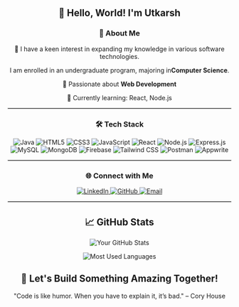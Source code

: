<h2 align="center">
  👋 Hello, World! I'm Utkarsh
</h2>

<h3 align="center"> 🚀 About Me</h3>
 <p align="center">👀 I have a keen interest in expanding my knowledge in various software technologies.</p>
 <p align="center">I am enrolled in an undergraduate program, majoring in<strong>Computer Science</strong>.</p>
<p align="center">🌟 Passionate about <strong>Web Development</strong>  </p>
<p align="center">🌱 Currently learning: React, Node.js </p>
<hr style="border: 1px solid #ccc;">  

<h3 align="center"> 🛠️ Tech Stack  </h3>

<p align="center"> <img src="https://img.shields.io/badge/Java-007396?style=for-the-badge&logo=java&logoColor=white" alt="Java"/> <img src="https://img.shields.io/badge/HTML5-E34F26?style=for-the-badge&logo=html5&logoColor=white" alt="HTML5"/> <img src="https://img.shields.io/badge/CSS3-1572B6?style=for-the-badge&logo=css3&logoColor=white" alt="CSS3"/> <img src="https://img.shields.io/badge/JavaScript-F7DF1E?style=for-the-badge&logo=javascript&logoColor=black" alt="JavaScript"/> <img src="https://img.shields.io/badge/React-61DAFB?style=for-the-badge&logo=react&logoColor=black" alt="React"/> <img src="https://img.shields.io/badge/Node.js-339933?style=for-the-badge&logo=node.js&logoColor=white" alt="Node.js"/> <img src="https://img.shields.io/badge/Express.js-000000?style=for-the-badge&logo=express&logoColor=white" alt="Express.js"/> <img src="https://img.shields.io/badge/MySQL-4479A1?style=for-the-badge&logo=mysql&logoColor=white" alt="MySQL"/> <img src="https://img.shields.io/badge/MongoDB-47A248?style=for-the-badge&logo=mongodb&logoColor=white" alt="MongoDB"/> <img src="https://img.shields.io/badge/Firebase-FFCA28?style=for-the-badge&logo=firebase&logoColor=black" alt="Firebase"/> <img src="https://img.shields.io/badge/Tailwind%20CSS-38B2AC?style=for-the-badge&logo=tailwind-css&logoColor=white" alt="Tailwind CSS"/> <img src="https://img.shields.io/badge/Postman-FF6C37?style=for-the-badge&logo=postman&logoColor=white" alt="Postman"/>    <img src="https://img.shields.io/badge/Appwrite-F7DF1E?style=for-the-badge&logo=appwrite&logoColor=black" alt="Appwrite"/> </p>
<hr style="border: 1px solid #ccc;">

<h3 align="center">🌐 Connect with Me </h3>

<p align="center">
  <a href="https://linkedin.com/in/utkxrsh13" target="_blank">
    <img src="https://img.shields.io/badge/LinkedIn-blue?style=flat-square&logo=linkedin&logoColor=white" alt="LinkedIn"/>
  </a>
  <a href="https://github.com/utkxrsh13" target="_blank">
    <img src="https://img.shields.io/badge/GitHub-black?style=flat-square&logo=github&logoColor=white" alt="GitHub"/>
  </a>
  <a href="mailto:utkarsht0813@gmail.com" target="_blank">
    <img src="https://img.shields.io/badge/Email-red?style=flat-square&logo=gmail&logoColor=white" alt="Email"/>
  </a>  
</p>
<hr style="border: 1px solid #ccc;">

<h2 align="center">📈 GitHub Stats</h2>
<p align="center">
  <img src="https://github-readme-stats.vercel.app/api?username=utkxrsh13&show_icons=true&hide_title=true&count_private=true&theme=merko&layout=compact&hide=stars" alt="Your GitHub Stats"/>
</p>

<p align="center">
  <img src="https://github-readme-stats.vercel.app/api/top-langs/?username=utkxrsh13&layout=compact&theme=merko" alt="Most Used Languages"/>
</p>


<h2 align="center"> 🚀 Let's Build Something Amazing Together!</h2>

<p align="center">"Code is like humor. When you have to explain it, it’s bad." – Cory House</p>

<!--
**utkxrsh13/utkxrsh13** is a ✨ _special_ ✨ repository because its `README.md` (this file) appears on your GitHub profile.

Here are some ideas to get you started:

- 🔭 I’m currently working on ...
- 🌱 I’m currently learning ...
- 👯 I’m looking to collaborate on ...
- 🤔 I’m looking for help with ...
- 💬 Ask me about ...
- 📫 How to reach me: ...
- 😄 Pronouns: ...
- ⚡ Fun fact: ...
-->
